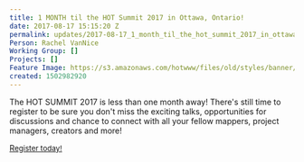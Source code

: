 ```yaml
---
title: 1 MONTH til the HOT Summit 2017 in Ottawa, Ontario!
date: 2017-08-17 15:15:20 Z
permalink: updates/2017-08-17_1_month_til_the_hot_summit_2017_in_ottawa_ontario!
Person: Rachel VanNice
Working Group: []
Projects: []
Feature Image: https://s3.amazonaws.com/hotwww/files/old/styles/banner/public/Summit+Blog+1+(6).png
created: 1502982920
---
```


<p>The HOT SUMMIT 2017 is less than one month away! There's still time to register to be sure you don't miss the exciting talks, opportunities for discussions and chance to connect with all your fellow mappers, project managers, creators and more!</p><p><a href="https://www.eventbrite.com/e/hot-summit-2017-osm-mapping-our-impact-tickets-35331084224">R<span style="font-size: 13.008px;">egister today!</span></a></p>
